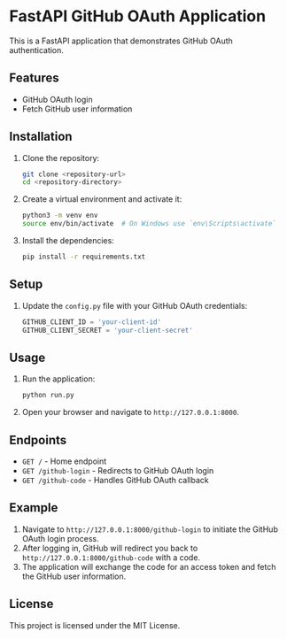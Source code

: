 # FastAPI GitHub OAuth Application

This is a FastAPI application that demonstrates GitHub OAuth authentication.

## Features

- GitHub OAuth login
- Fetch GitHub user information

## Installation

1. Clone the repository:
    ```sh
    git clone <repository-url>
    cd <repository-directory>
    ```

2. Create a virtual environment and activate it:
    ```sh
    python3 -m venv env
    source env/bin/activate  # On Windows use `env\Scripts\activate`
    ```

3. Install the dependencies:
    ```sh
    pip install -r requirements.txt
    ```

## Setup

1. Update the `config.py` file with your GitHub OAuth credentials:
    ```python
    GITHUB_CLIENT_ID = 'your-client-id'
    GITHUB_CLIENT_SECRET = 'your-client-secret'
    ```

## Usage

1. Run the application:
    ```sh
    python run.py
    ```

2. Open your browser and navigate to `http://127.0.0.1:8000`.

## Endpoints

- `GET /` - Home endpoint
- `GET /github-login` - Redirects to GitHub OAuth login
- `GET /github-code` - Handles GitHub OAuth callback

## Example

1. Navigate to `http://127.0.0.1:8000/github-login` to initiate the GitHub OAuth login process.
2. After logging in, GitHub will redirect you back to `http://127.0.0.1:8000/github-code` with a code.
3. The application will exchange the code for an access token and fetch the GitHub user information.

## License

This project is licensed under the MIT License.